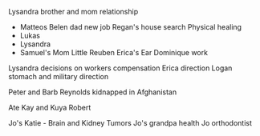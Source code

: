 Lysandra brother and mom relationship
- Matteos
Belen dad new job
Regan's house search
Physical healing
- Lukas
- Lysandra
- Samuel's Mom
Little Reuben
Erica's Ear
Dominique work

Lysandra decisions on workers compensation
Erica direction
Logan stomach and military direction 

Peter and Barb Reynolds kidnapped in Afghanistan

Ate Kay and Kuya Robert

Jo's Katie - Brain and Kidney Tumors
Jo's grandpa health
Jo orthodontist 